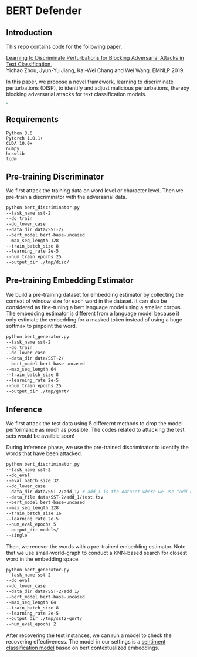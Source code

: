 # BERT Defender

## Introduction

This repo contains code for the following paper.

[Learning to Discriminate Perturbations for Blocking Adversarial Attacks in Text Classification](https://www.aclweb.org/anthology/D19-1496.pdf), <br>
Yichao Zhou, Jyun-Yu Jiang, Kai-Wei Chang and Wei Wang. EMNLP 2019.

In this paper, we propose a novel framework, learning to discriminate perturbations (DISP), to identify and adjust malicious perturbations, thereby blocking adversarial attacks for text classification models.

<img src="https://yz-joey.github.io/images/flow.png" style="zoom:30%;" />

## Requirements
```
Python 3.6
Pytorch 1.0.1+
CUDA 10.0+
numpy
hnswlib
tqdm
```

## Pre-training Discriminator

We first attack the training data on word level or character level. Then we pre-train a discriminator with the adversarial data.

~~~bash
python bert_discriminator.py 
--task_name sst-2 
--do_train  
--do_lower_case   
--data_dir data/SST-2/   
--bert_model bert-base-uncased   
--max_seq_length 128   
--train_batch_size 8   
--learning_rate 2e-5   
--num_train_epochs 25
--output_dir ./tmp/disc/
~~~

## Pre-training Embedding Estimator

We build a pre-training dataset for embedding estimator by collecting the context of window size for each word in the dataset. It can also be considered as fine-tuning a bert language model using a smaller corpus. The embedding estimator is different from a language model because it only estimate the embedding for a masked token instead of using a huge softmax to pinpoint the word.

```bash
python bert_generator.py 
--task_name sst-2 
--do_train  
--do_lower_case   
--data_dir data/SST-2/
--bert_model bert-base-uncased  
--max_seq_length 64   
--train_batch_size 8  
--learning_rate 2e-5   
--num_train_epochs 25
--output_dir ./tmp/gnrt/
```

## Inference

We first attack the test data using 5 differernt methods to drop the model performance as much as possible. The codes related to attacking the test sets would be availble soon!

During inference phase, we use the pre-trained discriminator to identify the words that have been attacked.

```bash
python bert_discriminator.py 
--task_name sst-2 
--do_eval 
--eval_batch_size 32 
--do_lower_case 
--data_dir data/SST-2/add_1/ # add_1 is the dataset where we use "add character" method to attack the instance and only one word was attacked.
--data_file data/SST-2/add_1/test.tsv 
--bert_model bert-base-uncased   
--max_seq_length 128  
--train_batch_size 16   
--learning_rate 2e-5   
--num_eval_epochs 5 
--output_dir models/
--single  
```

Then, we recover the words with a pre-trained embedding estimator. Note that we use small-world-graph to conduct a KNN-based search for closest word in the embedding space. 

```bash
python bert_generator.py 
--task_name sst-2 
--do_eval  
--do_lower_case   
--data_dir data/SST-2/add_1/  
--bert_model bert-base-uncased   
--max_seq_length 64   
--train_batch_size 8  
--learning_rate 2e-5   
--output_dir ./tmp/sst2-gnrt/ 
--num_eval_epochs 2
```

After recovering the test instances, we can run a model to check the recovering effectiveness. The model in our settings is a [sentiment classification model](https://github.com/joey1993/bert-defender/blob/master/bert_classifier.py) based on bert contextualized embeddings.  



